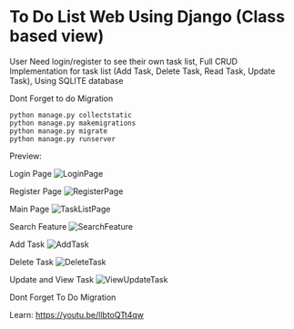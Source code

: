 <h1>To Do List Web Using Django (Class based view) </h1>

User Need login/register to see their own task list, Full CRUD Implementation for task list (Add Task, Delete Task, Read Task, Update Task), Using SQLITE database

Dont Forget to do Migration

```
python manage.py collectstatic
python manage.py makemigrations
python manage.py migrate
python manage.py runserver
```

Preview:

Login Page
![LoginPage](https://user-images.githubusercontent.com/85614845/199721601-9bee31ed-0e1b-4979-8a3f-8cfbfad8aeba.jpg)

Register Page
![RegisterPage](https://user-images.githubusercontent.com/85614845/199721672-382196d3-e6ca-4e03-bcb4-72420c223a39.jpg)

Main Page
![TaskListPage](https://user-images.githubusercontent.com/85614845/199721732-da43a426-01f1-4c71-9736-b1780dc1eb0f.jpg)

Search Feature
![SearchFeature](https://user-images.githubusercontent.com/85614845/199721762-cc982700-5151-4d98-bfe5-43e925ae7068.jpg)

Add Task
![AddTask](https://user-images.githubusercontent.com/85614845/199721813-551903b8-509d-4493-9e4f-249b2266ba3c.jpg)

Delete Task
![DeleteTask](https://user-images.githubusercontent.com/85614845/199721870-2a26435d-593c-4aaa-97d2-e6af2af3959d.jpg)

Update and View Task
![ViewUpdateTask](https://user-images.githubusercontent.com/85614845/199721931-600b1972-f9ea-454d-be51-e54b7b8b2978.jpg)


Dont Forget To Do Migration

Learn:
https://youtu.be/llbtoQTt4qw
